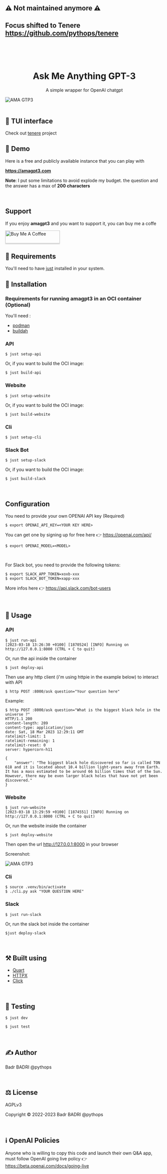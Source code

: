 ## ⚠️ Not maintained anymore ⚠️

## Focus shifted to Tenere https://github.com/pythops/tenere

<br>
<br>
<br>

<h1 align="center">Ask Me Anything GPT-3</h1>

<div align="cetner">
  <p align="center">A simple wrapper for OpenAI chatgpt</p>
  <img src="assets/website.png" alt="AMA GTP3"></img>
</div>

<br>

## 🚀 TUI interface

Check out [tenere](https://github.com/pythops/tenere) project

## 💫 Demo

Here is a free and publicly available instance that you can play with

**https://amagpt3.com**

**Note**:
I put some limitations to avoid explode my budget.
the question and the answer has a max of **200 characters**

<br>

## Support

If you enjoy **amagpt3** and you want to support it, you can buy me a coffe

<a href="https://www.buymeacoffee.com/pythops" target="_blank"><img src="https://www.buymeacoffee.com/assets/img/custom_images/orange_img.png" alt="Buy Me A Coffee" style="height: 41px !important;width: 174px !important;box-shadow: 0px 3px 2px 0px rgba(190, 190, 190, 0.5) !important;-webkit-box-shadow: 0px 3px 2px 0px rgba(190, 190, 190, 0.5) !important;" ></a>

## 🔨 Requirements

You'll need to have [just](https://github.com/casey/just) installed in your system.

## 🔌 Installation

### Requirements for running amagpt3 in an OCI container (Optional)

You'll need :

- [podman](https://github.com/containers/podman)
- [buildah](https://github.com/containers/buildah)

### API

```
$ just setup-api
```

Or, if you want to build the OCI image:

```
$ just build-api
```

### Website

```
$ just setup-website
```

Or, if you want to build the OCI image:

```
$ just build-website
```

### Cli

```
$ just setup-cli
```

### Slack Bot

```
$ just setup-slack
```

Or, if you want to build the OCI image:

```
$ just build-slack
```

<br>

## Configuration

You need to provide your own OPENAI API key (Required)

```
$ export OPENAI_API_KEY=<YOUR KEY HERE>
```

You can get one by signing up for free here 👉 https://openai.com/api/

```
$ export OPENAI_MODEL=<MODEL>
```

<br>

For Slack bot, you need to provide the following tokens:

```
$ export SLACK_APP_TOKEN=xoxb-xxx
$ export SLACK_BOT_TOKEN=xapp-xxx
```

More infos here 👉 https://api.slack.com/bot-users

<br>

## 🚀 Usage

### API

```
$ just run-api
[2023-03-18 13:26:30 +0100] [1870524] [INFO] Running on http://127.0.0.1:8000 (CTRL + C to quit)
```

Or, run the api inside the container

```
$ just deploy-api
```

Then use any http client (i'm using httpie in the example below) to interact with API

```
$ http POST :8000/ask question="Your question here"
```

Example:

```
$ http POST :8000/ask question="What is the biggest black hole in the universe ?"
HTTP/1.1 200
content-length: 289
content-type: application/json
date: Sat, 18 Mar 2023 12:29:11 GMT
ratelimit-limit: 1
ratelimit-remaining: 1
ratelimit-reset: 0
server: hypercorn-h11

{
    "answer": "The biggest black hole discovered so far is called TON 618 and it is located about 10.4 billion light-years away from Earth. It has a mass estimated to be around 66 billion times that of the Sun. However, there may be even larger black holes that have not yet been discovered."
}
```

### Website

```
$ just run-website
[2023-03-18 13:29:59 +0100] [1874551] [INFO] Running on http://127.0.0.1:8000 (CTRL + C to quit)
```

Or, run the website inside the container

```
$ just deploy-website
```

Then open the url http://127.0.0.1:8000 in your browser

Screenshot:

<div align="cetner">
  <img src="assets/website.png" alt="AMA GTP3"></img>
</div>

### Cli

```
$ source .venv/bin/activate
$ ./cli.py ask "YOUR QUESTION HERE"
```

### Slack

```
$ just run-slack
```

Or, run the slack bot inside the container

```
$just deploy-slack
```

<br>

## ⚒️ Built using

- [Quart](https://github.com/pallets/quart)
- [HTTPX](https://github.com/encode/httpx/)
- [Click](https://github.com/pallets/click/)

<br>

## 🔧 Testing

```
$ just dev
```

```
$ just test
```

<br>

## ✍️ Author

Badr BADRI @pythops

<br>

## ⚖️ License

AGPLv3

Copyright © 2022-2023 Badr BADRI @pythops

<br>

## ℹ️ OpenAI Policies

Anyone who is willing to copy this code and launch their own Q&A app, must follow OpenAI going live policy 👉 https://beta.openai.com/docs/going-live

